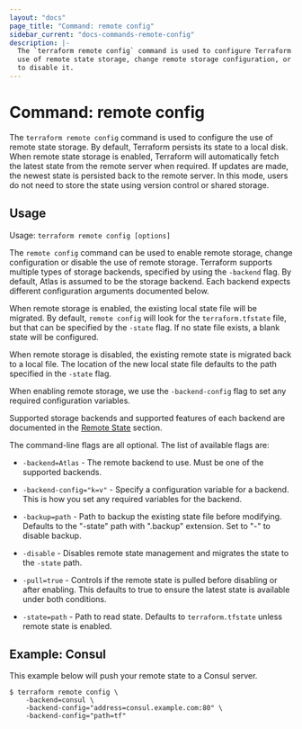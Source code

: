 ```yaml
---
layout: "docs"
page_title: "Command: remote config"
sidebar_current: "docs-commands-remote-config"
description: |-
  The `terraform remote config` command is used to configure Terraform to make
  use of remote state storage, change remote storage configuration, or
  to disable it.
---
```


# Command: remote config

The `terraform remote config` command is used to configure the use of remote state storage. By default, Terraform persists its state to a local disk. When remote state storage is enabled, Terraform will automatically fetch the latest state from the remote server when required. If updates are made, the newest state is persisted back to the remote server. In this mode, users do not need to store the state using version control or shared storage.

## Usage

Usage: `terraform remote config [options]`

The `remote config` command can be used to enable remote storage, change configuration or disable the use of remote storage. Terraform supports multiple types of storage backends, specified by using the `-backend` flag. By default, Atlas is assumed to be the storage backend. Each backend expects different configuration arguments documented below.

When remote storage is enabled, the existing local state file will be migrated. By default, `remote config` will look for the `terraform.tfstate` file, but that can be specified by the `-state` flag. If no state file exists, a blank state will be configured.

When remote storage is disabled, the existing remote state is migrated back to a local file. The location of the new local state file defaults to the path specified in the `-state` flag.

When enabling remote storage, we use the `-backend-config` flag to set any required configuration variables.

Supported storage backends and supported features of each backend are documented in the [Remote State](/docs/state/remote/index.html) section.

The command-line flags are all optional. The list of available flags are:

* `-backend=Atlas` - The remote backend to use. Must be one of the
  supported backends.

* `-backend-config="k=v"` - Specify a configuration variable for a backend.
  This is how you set any required variables for the backend.

* `-backup=path` - Path to backup the existing state file before
  modifying. Defaults to the "-state" path with ".backup" extension.
  Set to "-" to disable backup.

* `-disable` - Disables remote state management and migrates the state
  to the `-state` path.

* `-pull=true` - Controls if the remote state is pulled before disabling
  or after enabling. This defaults to true to ensure the latest state
  is available under both conditions.

* `-state=path` - Path to read state. Defaults to `terraform.tfstate`
  unless remote state is enabled.

## Example: Consul

This example below will push your remote state to a Consul server.

```
$ terraform remote config \
    -backend=consul \
    -backend-config="address=consul.example.com:80" \
    -backend-config="path=tf"
```
